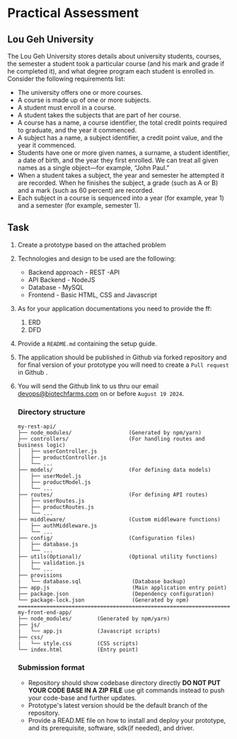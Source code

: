 # **Practical Assessment**
## **Lou Geh University**
The Lou Geh University stores details about university students, courses, the semester a student took a particular course (and his mark and grade if he completed it), and what degree program each student is enrolled in. 
Consider the following requirements list: 
-	The university offers one or more courses.
-	A course is made up of one or more subjects.
-	A student must enroll in a course.
-	A student takes the subjects that are part of her course.
-	A course has a name, a course identifier, the total credit points required to graduate, and the year it commenced.
-	A subject has a name, a subject identifier, a credit point value, and the year it commenced.
-	Students have one or more given names, a surname, a student identifier, a date of birth, and the year they first enrolled. We can treat all given names as a single object—for example, “John Paul.”
-	When a student takes a subject, the year and semester he attempted it are recorded. When he finishes the subject, a grade (such as A or B) and a mark (such as 60 percent) are recorded.
-	Each subject in a course is sequenced into a year (for example, year 1) and a semester (for example, semester 1).


## **Task**
1. Create a prototype based on the attached problem
2. Technologies and design to be used are the following:
    * Backend approach - REST -API
    * API Backend -  NodeJS
    * Database - MySQL
    * Frontend - Basic HTML, CSS and Javascript
3. As for your application documentations you need to provide the ff:
   1. ERD
   2. DFD
4. Provide a ```README.md``` containing the setup guide.
5. The application should be published in Github via forked repository and for final version of your prototype you will need to create a ```Pull request``` in Github .
6. You will send the Github link to us thru our email devops@biotechfarms.com on or before ```August 19 2024```.

    ### **Directory structure**
    ```
    my-rest-api/
    ├── node_modules/                  (Generated by npm/yarn)
    ├── controllers/                   (For handling routes and business logic)
    │   ├── userController.js
    │   ├── productController.js
    │   └── ...
    ├── models/                        (For defining data models)
    │   ├── userModel.js
    │   ├── productModel.js
    │   └── ...
    ├── routes/                        (For defining API routes)
    │   ├── userRoutes.js
    │   ├── productRoutes.js
    │   └── ...
    ├── middleware/                    (Custom middleware functions)
    │   ├── authMiddleware.js
    │   └── ...
    ├── config/                        (Configuration files)
    │   ├── database.js
    │   └── ...
    ├── utils(Optional)/               (Optional utility functions)
    │   ├── validation.js
    │   └── ...
    ├── provisions
    |   └── database.sql                (Database backup)
    ├── app.js                          (Main application entry point)
    ├── package.json                    (Dependency configuration)
    └── package-lock.json               (Generated by npm)
    ========================================================================
    my-front-end-app/
    ├── node_modules/        (Generated by npm/yarn)
    ├── js/
    |   └── app.js           (Javascript scripts)
    ├── css/
    |   └── style.css        (CSS scripts)
    └── index.html           (Entry point)
    ```
    ### **Submission format**
    - Repository should show codebase directory directly **DO NOT PUT YOUR CODE BASE IN A ZIP FILE** use git commands instead to push your code-base and further updates.
    - Prototype's latest version should be the default branch of the repository.
    - Provide a READ.ME file on how to install and deploy your prototype, and its prerequisite, software, sdk(if needed), and driver.
